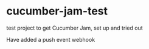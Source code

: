 # cucumber-jam-test

test project to get Cucumber Jam, set up and tried out

Have added a push event webhook